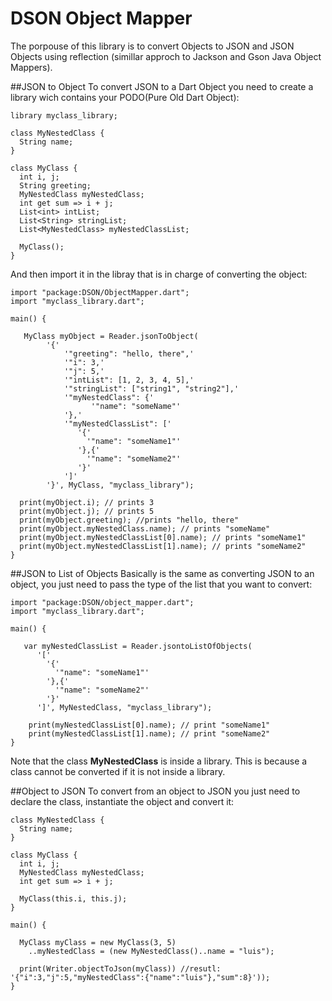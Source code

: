 # DSON Object Mapper

The porpouse of this library is to convert Objects to JSON and JSON Objects using reflection (simillar approch to Jackson and Gson Java Object Mappers).

##JSON to Object
To convert JSON to a Dart Object you need to create a library wich contains your PODO(Pure Old Dart Object):
    
    library myclass_library;
    
    class MyNestedClass {
      String name;
    }
    
    class MyClass {
      int i, j;
      String greeting;
      MyNestedClass myNestedClass;
      int get sum => i + j;
      List<int> intList;
      List<String> stringList;
      List<MyNestedClass> myNestedClassList;
    
      MyClass();
    }

And then import it in the libray that is in charge of converting the object:
    
    import "package:DSON/ObjectMapper.dart";
    import "myclass_library.dart";
    
    main() {
    
       MyClass myObject = Reader.jsonToObject(
            '{'
                '"greeting": "hello, there",'
                '"i": 3,'
                '"j": 5,'
                '"intList": [1, 2, 3, 4, 5],'
                '"stringList": ["string1", "string2"],'
                '"myNestedClass": {'
                      '"name": "someName"'
                '},'
                '"myNestedClassList": ['
                   '{'
                     '"name": "someName1"'
                   '},{'
                     '"name": "someName2"'
                   '}'
                ']'
            '}', MyClass, "myclass_library");
    
      print(myObject.i); // prints 3
      print(myObject.j); // prints 5
      print(myObject.greeting); //prints "hello, there"
      print(myObject.myNestedClass.name); // prints "someName"
      print(myObject.myNestedClassList[0].name); // prints "someName1"
      print(myObject.myNestedClassList[1].name); // prints "someName2"
    }

##JSON to List of Objects
Basically is the same as converting JSON to an object, you just need to pass the type of the list that you want to convert:

    import "package:DSON/object_mapper.dart";
    import "myclass_library.dart";
    
    main() {
    
       var myNestedClassList = Reader.jsontoListOfObjects(
          '['
            '{'
              '"name": "someName1"'
            '},{'
              '"name": "someName2"'
            '}'
          ']', MyNestedClass, "myclass_library");
    
        print(myNestedClassList[0].name); // print "someName1"
        print(myNestedClassList[1].name); // print "someName2"
    }

Note that the class **MyNestedClass** is inside a library. This is because a class cannot be converted if it is not inside a library. 


##Object to JSON
To convert from an object to JSON you just need to declare the class, instantiate the object and convert it:

    class MyNestedClass {
      String name;
    }
    
    class MyClass {
      int i, j;
      MyNestedClass myNestedClass;
      int get sum => i + j;
    
      MyClass(this.i, this.j);
    }
    
    main() {
    
      MyClass myClass = new MyClass(3, 5)
        ..myNestedClass = (new MyNestedClass()..name = "luis");

      print(Writer.objectToJson(myClass)) //resutl: '{"i":3,"j":5,"myNestedClass":{"name":"luis"},"sum":8}'));
    }
    

